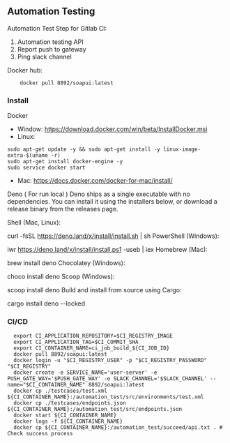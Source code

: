 ## Automation Testing
Automation Test Step for Gitlab CI:

1. Automation testing API
2. Report push to gateway
3. Ping slack channel

Docker hub: 
```
    docker pull 8892/soapui:latest
```

### Install

Docker
+ Window: https://download.docker.com/win/beta/InstallDocker.msi
+ Linux: 
```
sudo apt-get update -y && sudo apt-get install -y linux-image-extra-$(uname -r)
sudo apt-get install docker-engine -y
sudo service docker start
```
+ Mac: https://docs.docker.com/docker-for-mac/install/

Deno ( For run local )
Deno ships as a single executable with no dependencies. You can install it using the installers below, or download a release binary from the releases page.

Shell (Mac, Linux):

curl -fsSL https://deno.land/x/install/install.sh | sh
PowerShell (Windows):

iwr https://deno.land/x/install/install.ps1 -useb | iex
Homebrew (Mac):

brew install deno
Chocolatey (Windows):

choco install deno
Scoop (Windows):

scoop install deno
Build and install from source using Cargo:

cargo install deno --locked

### CI/CD
```
  export CI_APPLICATION_REPOSITORY=$CI_REGISTRY_IMAGE
  export CI_APPLICATION_TAG=$CI_COMMIT_SHA
  export CI_CONTAINER_NAME=ci_job_build_${CI_JOB_ID}
  docker pull 8892/soapui:latest
  docker login -u "$CI_REGISTRY_USER" -p "$CI_REGISTRY_PASSWORD" "$CI_REGISTRY"
  docker create -e SERVICE_NAME='user-server' -e PUSH_GATE_WAY='$PUSH_GATE_WAY' -e SLACK_CHANNEL='$SLACK_CHANNEL' --name="$CI_CONTAINER_NAME" 8892/soapui:latest
  docker cp ./testcases/test.xml ${CI_CONTAINER_NAME}:/automation_test/src/environments/test.xml
  docker cp ./testcases/endpoints.json ${CI_CONTAINER_NAME}:/automation_test/src/endpoints.json
  docker start ${CI_CONTAINER_NAME}
  docker logs -f ${CI_CONTAINER_NAME} 
  docker cp ${CI_CONTAINER_NAME}:/automation_test/succeed/api.txt . # Check success process
```
